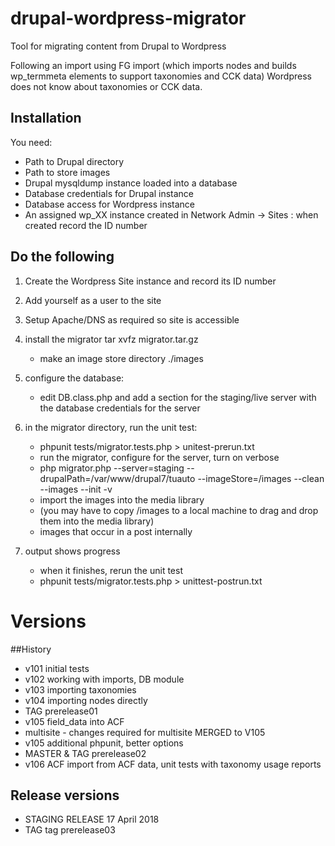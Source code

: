 # drupal-wordpress-migrator

Tool for migrating content from Drupal to Wordpress

Following an import using FG import (which imports nodes and builds wp_termmeta elements to support taxonomies and CCK data) Wordpress does not know about taxonomies or CCK data.  

## Installation

You need: 
* Path to Drupal directory 
* Path to store images
* Drupal mysqldump instance loaded into a database
* Database credentials for Drupal instance 
* Database access for Wordpress instance
* An assigned wp_XX instance created in Network Admin -> Sites : when created record the ID number 

## Do the following

1. Create the Wordpress Site instance and record its ID number
2. Add yourself as a user to the site

3. Setup Apache/DNS as required so site is accessible

4. install the migrator tar xvfz migrator.tar.gz
	* make an image store directory ./images

6. configure the database: 
	* edit DB.class.php and add a section for the staging/live server with the database credentials for the server
 
7. in the migrator directory, run the unit test:
	*  phpunit tests/migrator.tests.php > unitest-prerun.txt
	* run the migrator, configure for the server, turn on verbose
	* php migrator.php --server=staging --drupalPath=/var/www/drupal7/tuauto --imageStore=/images --clean --images --init -v
	* import the images into the media library 
	* (you may have to copy /images to a local machine to drag and drop them into the media library)
	* images that occur in a post internally

8. output shows progress
	* when it finishes, rerun the unit test
	* phpunit tests/migrator.tests.php > unittest-postrun.txt



# Versions 
##History
* v101 initial tests
* v102 working with imports, DB module
* v103 importing taxonomies
* v104 importing nodes directly
* TAG prerelease01
* v105 field_data into ACF
* multisite - changes required for multisite MERGED to V105
* v105 additional phpunit, better options
* MASTER & TAG prerelease02
* v106 ACF import from ACF data, unit tests with taxonomy usage reports

## Release versions
* STAGING RELEASE 17 April 2018
* TAG tag prerelease03

